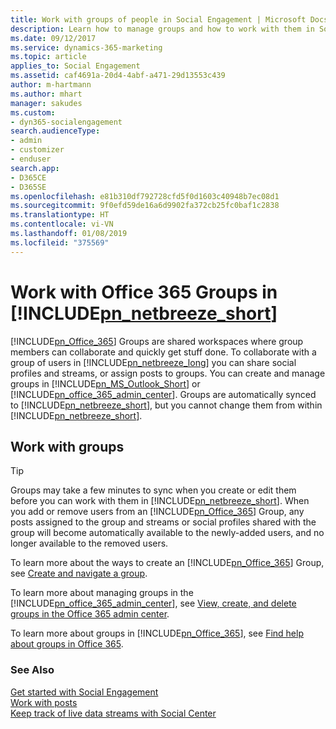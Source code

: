```yaml
---
title: Work with groups of people in Social Engagement | Microsoft Docs
description: Learn how to manage groups and how to work with them in Social Engagement.
ms.date: 09/12/2017
ms.service: dynamics-365-marketing
ms.topic: article
applies_to: Social Engagement
ms.assetid: caf4691a-20d4-4abf-a471-29d13553c439
author: m-hartmann
ms.author: mhart
manager: sakudes
ms.custom:
- dyn365-socialengagement
search.audienceType:
- admin
- customizer
- enduser
search.app:
- D365CE
- D365SE
ms.openlocfilehash: e81b310df792728cfd5f0d1603c40948b7ec08d1
ms.sourcegitcommit: 9f0efd59de16a6d9902fa372cb25fc0baf1c2838
ms.translationtype: HT
ms.contentlocale: vi-VN
ms.lasthandoff: 01/08/2019
ms.locfileid: "375569"
---
```

# <a name="work-with-office-365-groups-in-includepnnetbreezeshortincludespn-social-engagement-shortmd"></a>Work with Office 365 Groups in [!INCLUDE[pn_netbreeze_short](../includes/pn-social-engagement-short.md)]

[!INCLUDE[pn_Office_365](../includes/pn-office-365.md)] Groups are shared workspaces where group members can collaborate and quickly get stuff done. To collaborate with a group of users in [!INCLUDE[pn_netbreeze_long](../includes/pn-social-engagement-long.md)] you can share social profiles and streams, or assign posts to groups. You can create and manage groups in [!INCLUDE[pn_MS_Outlook_Short](../includes/pn-ms-outlook-short.md)] or [!INCLUDE[pn_office_365_admin_center](../includes/pn-office-365-admin-center.md)]. Groups are automatically synced to [!INCLUDE[pn_netbreeze_short](../includes/pn-social-engagement-short.md)], but you cannot change them from within [!INCLUDE[pn_netbreeze_short](../includes/pn-social-engagement-short.md)].  
  
## <a name="work-with-groups"></a>Work with groups  
  
> [!TIP]
>  Groups may take a few minutes to sync when you create or edit them before you can work with them in [!INCLUDE[pn_netbreeze_short](../includes/pn-social-engagement-short.md)]. When you add or remove users from an [!INCLUDE[pn_Office_365](../includes/pn-office-365.md)] Group, any posts assigned to the group and streams or social profiles shared with the group will become automatically available to the newly-added users, and no longer available to the removed users.  
  
 To learn more about the ways to create an [!INCLUDE[pn_Office_365](../includes/pn-office-365.md)] Group, see [Create and navigate a group](http://go.microsoft.com/fwlink/p/?LinkId=716838).  
  
 To learn more about managing groups in the [!INCLUDE[pn_office_365_admin_center](../includes/pn-office-365-admin-center.md)], see [View, create, and delete groups in the Office 365 admin center](http://go.microsoft.com/fwlink/p/?LinkId=716839).  
  
 To learn more about groups in [!INCLUDE[pn_Office_365](../includes/pn-office-365.md)], see [Find help about groups in Office 365](http://go.microsoft.com/fwlink/p/?LinkId=716840).  
  
### <a name="see-also"></a>See Also  
 [Get started with Social Engagement](get-started.md)   
 [Work with posts](work-with-posts.md)   
 [Keep track of live data streams with Social Center](social-center.md)
 
